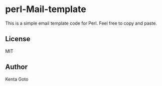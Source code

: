 # perl-Mail-template

This is a simple email template code for Perl. Feel free to copy and paste.  

## License
MIT  

## Author
Kenta Goto  

